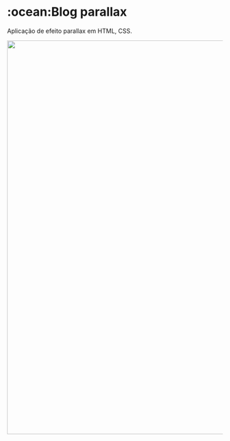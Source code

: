 <h1>:ocean:Blog parallax</h1>

<p>Aplicação de efeito parallax em HTML, CSS.</p>

<img src="https://github.com/thiagobalonyi/blog-paralax/blob/main/blog%20parallax%20visualiza%C3%A7%C3%A3o.gif" width="920">
